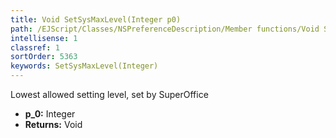 ```yaml
---
title: Void SetSysMaxLevel(Integer p0)
path: /EJScript/Classes/NSPreferenceDescription/Member functions/Void SetSysMaxLevel(Integer p_0)
intellisense: 1
classref: 1
sortOrder: 5363
keywords: SetSysMaxLevel(Integer)
---
```


Lowest allowed setting level, set by SuperOffice



* **p_0:** Integer
* **Returns:** Void


